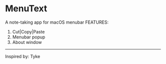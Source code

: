 # MenuText
A note-taking app for macOS menubar
FEATURES:
1. Cut|Copy|Paste
2. Menubar popup
3. About window
__________________
Inspired by: Tyke
